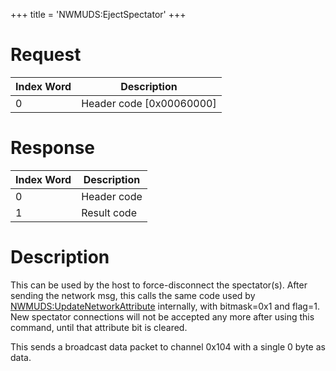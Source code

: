+++
title = 'NWMUDS:EjectSpectator'
+++

# Request

| Index Word | Description                |
|------------|----------------------------|
| 0          | Header code \[0x00060000\] |

# Response

| Index Word | Description |
|------------|-------------|
| 0          | Header code |
| 1          | Result code |

# Description

This can be used by the host to force-disconnect the spectator(s). After
sending the network msg, this calls the same code used by
[NWMUDS:UpdateNetworkAttribute](NWMUDS:UpdateNetworkAttribute "wikilink")
internally, with bitmask=0x1 and flag=1. New spectator connections will
not be accepted any more after using this command, until that attribute
bit is cleared.

This sends a broadcast data packet to channel 0x104 with a single 0 byte
as data.